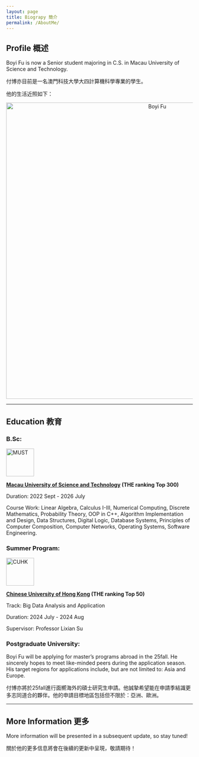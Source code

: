 ```yaml
---
layout: page
title: Biograpy 簡介
permalink: /AboutMe/
---
```


## <span class="title-underline">Profile  概述</span>

Boyi Fu is now a Senior student majoring in C.S. in Macau University of Science and Technology.

付博亦目前是一名澳門科技大學大四計算機科學專業的學生。

他的生活近照如下：

<div align="center">
  <img src="{{ site.baseurl }}/images/BoyiFu-lifes.jpg" alt="Boyi Fu" width="800"/>
</div>

---

## <span class="title-underline">Education 教育</span>
### B.Sc: 
<img style="vertical-align: middle; width: 75px; height: auto;" src="{{ site.baseurl }}/images/FunBlog/MUST.png" alt="MUST">

**<a href="https://www.must.edu.mo/index.html?locale=en_US">Macau University of Science and Technology</a> (THE ranking Top 300)**

Duration: 2022 Sept - 2026 July

Course Work: Linear Algebra, Calculus I-III, Numerical Computing, Discrete Mathematics, Probability Theory, OOP in C++, Algorithm Implementation and Design, Data Structures, Digital Logic, Database Systems, Principles of Computer Composition, Computer Networks, Operating Systems, Software Engineering.

### Summer Program: 
<img style="vertical-align: middle; width: 75px; height: auto;" src="{{ site.baseurl }}/images/FunBlog/CUHK.jpg" alt="CUHK">

**<a href="https://www.cuhk.edu.hk/english/index.html">Chinese University of Hong Kong</a> (THE ranking Top 50)**

Track: Big Data Analysis and Application

Duration: 2024 July - 2024 Aug

Supervisor: Professor Lixian Su 

### Postgraduate University:
Boyi Fu will be applying for master’s programs abroad in the 25fall. He sincerely hopes to meet like-minded peers during the application season. His target regions for applications include, but are not limited to: Asia and Europe.

付博亦將於25fall進行面嚮海外的碩士研究生申請。他誠摯希望能在申請季結識更多志同道合的夥伴。他的申請目標地區包括但不限於：亞洲、歐洲。

---

## <span class="title-underline">More Information 更多</span>

More information will be presented in a subsequent update, so stay tuned!

關於他的更多信息將會在後續的更新中呈現，敬請期待！
